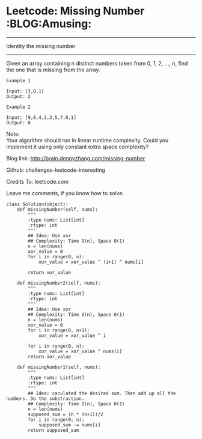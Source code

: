 # Leetcode: Missing Number     :BLOG:Amusing:


---

Identity the missing number  

---

Given an array containing n distinct numbers taken from 0, 1, 2, &#x2026;, n, find the one that is missing from the array.  

    Example 1
    
    Input: [3,0,1]
    Output: 2

    Example 2
    
    Input: [9,6,4,2,3,5,7,0,1]
    Output: 8

Note:  
Your algorithm should run in linear runtime complexity. Could you implement it using only constant extra space complexity?  

Blog link: <http://brain.dennyzhang.com/missing-number>  

Github: challenges-leetcode-interesting  

Credits To: leetcode.com  

Leave me comments, if you know how to solve.  

    class Solution(object):
        def missingNumber(self, nums):
            """
            :type nums: List[int]
            :rtype: int
            """
            ## Idea: Use xor
            ## Complexity: Time O(n), Space O(1)
            n = len(nums)
            xor_value = 0
            for i in range(0, n):
                xor_value = xor_value ^ (i+1) ^ nums[i]
    
            return xor_value
    
        def missingNumber2(self, nums):
            """
            :type nums: List[int]
            :rtype: int
            """
            ## Idea: Use xor
            ## Complexity: Time O(n), Space O(1)
            n = len(nums)
            xor_value = 0
            for i in range(0, n+1):
                xor_value = xor_value ^ i
    
            for i in range(0, n):
                xor_value = xor_value ^ nums[i]
            return xor_value
    
        def missingNumber1(self, nums):
            """
            :type nums: List[int]
            :rtype: int
            """
            ## Idea: caculated the desired sum. Then add up all the numbers. Do the substraction.
            ## Complexity: Time O(n), Space O(1)
            n = len(nums)
            supposed_sum = (n * (n+1))/2
            for i in range(0, n):
                supposed_sum -= nums[i]
            return supposed_sum